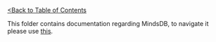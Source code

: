 [<Back to Table of Contents](../README.md)

This folder contains documentation regarding MindsDB, to navigate it please use [this](../README.md).